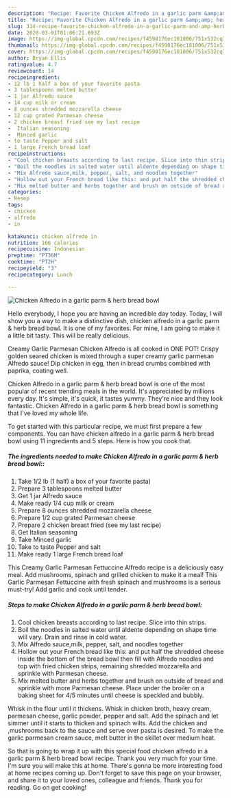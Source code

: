 ```yaml
---
description: "Recipe: Favorite Chicken Alfredo in a garlic parm &amp;amp; herb bread bowl"
title: "Recipe: Favorite Chicken Alfredo in a garlic parm &amp;amp; herb bread bowl"
slug: 314-recipe-favorite-chicken-alfredo-in-a-garlic-parm-and-amp-herb-bread-bowl
date: 2020-03-01T01:06:21.693Z
image: https://img-global.cpcdn.com/recipes/f4598176ec181006/751x532cq70/chicken-alfredo-in-a-garlic-parm-herb-bread-bowl-recipe-main-photo.jpg
thumbnail: https://img-global.cpcdn.com/recipes/f4598176ec181006/751x532cq70/chicken-alfredo-in-a-garlic-parm-herb-bread-bowl-recipe-main-photo.jpg
cover: https://img-global.cpcdn.com/recipes/f4598176ec181006/751x532cq70/chicken-alfredo-in-a-garlic-parm-herb-bread-bowl-recipe-main-photo.jpg
author: Bryan Ellis
ratingvalue: 4.7
reviewcount: 14
recipeingredient:
- 12 lb 1 half a box of your favorite pasta
- 3 tablespoons melted butter
- 1 jar Alfredo sauce
- 14 cup milk or cream
- 8 ounces shredded mozzarella cheese
- 12 cup grated Parmesan cheese
- 2 chicken breast fried see my last recipe
-  Italian seasoning
-  Minced garlic
- to taste Pepper and salt
- 1 large French bread loaf
recipeinstructions:
- "Cool chicken breasts according to last recipe. Slice into thin strips."
- "Boil the noodles in salted water until aldente depending on shape time will vary. Drain and rinse in cold water."
- "Mix Alfredo sauce,milk, pepper, salt, and noodles together"
- "Hollow out your French bread like this: and put half the shredded cheese inside the bottom of the bread bowl then fill with Alfredo noodles and top with fried chicken strips, remaining shredded mozzarella and sprinkle with Parmesan cheese."
- "Mix melted butter and herbs together and brush on outside of bread and sprinkle with more Parmesan cheese. Place under the broiler on a baking sheet for 4/5 minutes until cheese is speckled and bubbly."
categories:
- Resep
tags:
- chicken
- alfredo
- in

katakunci: chicken alfredo in
nutrition: 166 calories
recipecuisine: Indonesian
preptime: "PT36M"
cooktime: "PT2H"
recipeyield: "3"
recipecategory: Lunch

---
```



![Chicken Alfredo in a garlic parm &amp; herb bread bowl](https://img-global.cpcdn.com/recipes/f4598176ec181006/751x532cq70/chicken-alfredo-in-a-garlic-parm-herb-bread-bowl-recipe-main-photo.jpg)

Hello everybody, I hope you are having an incredible day today. Today, I will show you a way to make a distinctive dish, chicken alfredo in a garlic parm &amp; herb bread bowl. It is one of my favorites. For mine, I am going to make it a little bit tasty. This will be really delicious.

Creamy Garlic Parmesan Chicken Alfredo is all cooked in ONE POT! Crispy golden seared chicken is mixed through a super creamy garlic parmesan Alfredo sauce! Dip chicken in egg, then in bread crumbs combined with paprika, coating well.

Chicken Alfredo in a garlic parm &amp; herb bread bowl is one of the most popular of recent trending meals in the world. It's appreciated by millions every day. It's simple, it's quick, it tastes yummy. They're nice and they look fantastic. Chicken Alfredo in a garlic parm &amp; herb bread bowl is something that I've loved my whole life.


To get started with this particular recipe, we must first prepare a few components. You can have chicken alfredo in a garlic parm &amp; herb bread bowl using 11 ingredients and 5 steps. Here is how you cook that.

##### The ingredients needed to make Chicken Alfredo in a garlic parm &amp; herb bread bowl::

1. Take 1/2 lb (1 half) a box of your favorite pasta)
1. Prepare 3 tablespoons melted butter
1. Get 1 jar Alfredo sauce
1. Make ready 1/4 cup milk or cream
1. Prepare 8 ounces shredded mozzarella cheese
1. Prepare 1/2 cup grated Parmesan cheese
1. Prepare 2 chicken breast fried (see my last recipe)
1. Get  Italian seasoning
1. Take  Minced garlic
1. Take to taste Pepper and salt
1. Make ready 1 large French bread loaf


This Creamy Garlic Parmesan Fettuccine Alfredo recipe is a deliciously easy meal. Add mushrooms, spinach and grilled chicken to make it a meal! This Garlic Parmesan Fettuccine with fresh spinach and mushrooms is a serious must-try! Add garlic and cook until tender. 

##### Steps to make Chicken Alfredo in a garlic parm &amp; herb bread bowl:

1. Cool chicken breasts according to last recipe. Slice into thin strips.
1. Boil the noodles in salted water until aldente depending on shape time will vary. Drain and rinse in cold water.
1. Mix Alfredo sauce,milk, pepper, salt, and noodles together
1. Hollow out your French bread like this: and put half the shredded cheese inside the bottom of the bread bowl then fill with Alfredo noodles and top with fried chicken strips, remaining shredded mozzarella and sprinkle with Parmesan cheese.
1. Mix melted butter and herbs together and brush on outside of bread and sprinkle with more Parmesan cheese. Place under the broiler on a baking sheet for 4/5 minutes until cheese is speckled and bubbly.


Whisk in the flour until it thickens. Whisk in chicken broth, heavy cream, parmesan cheese, garlic powder, pepper and salt. Add the spinach and let simmer until it starts to thicken and spinach wilts. Add the chicken and ,mushrooms back to the sauce and serve over pasta is desired. To make the garlic parmesan cream sauce, melt butter in the skillet over medium heat. 

So that is going to wrap it up with this special food chicken alfredo in a garlic parm &amp; herb bread bowl recipe. Thank you very much for your time. I'm sure you will make this at home. There's gonna be more interesting food at home recipes coming up. Don't forget to save this page on your browser, and share it to your loved ones, colleague and friends. Thank you for reading. Go on get cooking!
